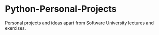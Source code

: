 # Python-Personal-Projects
Personal projects and ideas apart from Software University lectures and exercises.
